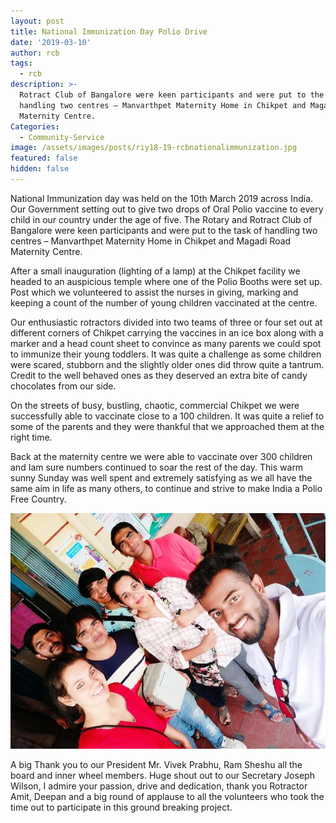 ```yaml
---
layout: post
title: National Immunization Day Polio Drive
date: '2019-03-10'
author: rcb
tags:
  - rcb
description: >-
  Rotract Club of Bangalore were keen participants and were put to the task of
  handling two centres – Manvarthpet Maternity Home in Chikpet and Magadi Road
  Maternity Centre.
Categories:
  - Community-Service
image: /assets/images/posts/riy18-19-rcbnationalimmunization.jpg
featured: false
hidden: false
---
```

National Immunization day was held on the 10th March 2019 across India. Our Government setting out to give two drops of Oral Polio vaccine to every child in our country under the age of five. The Rotary and Rotract Club of Bangalore were keen participants and were put to the task of handling two centres – Manvarthpet Maternity Home in Chikpet and Magadi Road Maternity Centre. 

After a small inauguration (lighting of a lamp) at the Chikpet facility we headed to an auspicious temple where one of the Polio Booths were set up. Post which we volunteered to assist the nurses in giving, marking and keeping a count of the number of young children vaccinated at the centre. 

Our enthusiastic rotractors divided into two teams of three or four set out at different corners of Chikpet carrying the vaccines in an ice box along with a marker and a head count sheet to convince as many parents we could spot to immunize their young toddlers. It was quite a challenge as some children were scared, stubborn and the slightly older ones did throw quite a tantrum. Credit to the well behaved ones as they deserved an extra bite of candy chocolates from our side.

On the streets of busy, bustling, chaotic, commercial Chikpet we were successfully able to vaccinate close to a 100 children. It was quite a relief to some of the parents and they were thankful that we approached them at the right time.

Back at the maternity centre we were able to vaccinate over 300 children and Iam sure numbers continued to soar the rest of the day. This warm sunny Sunday was well spent and extremely satisfying as we all have the same aim in life as many others, to continue and strive to make India a Polio Free Country.

![NationalImmunization](/assets/images/posts/riy18-19-rcbnationalimmunization2.jpg)

A big Thank you to our President Mr. Vivek Prabhu,  Ram Sheshu all the board and inner wheel members. Huge shout out to our Secretary Joseph Wilson, I admire your passion, drive and dedication, thank you Rotractor Amit, Deepan and a big round of applause to all the volunteers who took the time out to participate in this ground breaking project.
